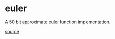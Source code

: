 # euler

A 50 bit approximate euler function implementation.

[source](https://eprint.iacr.org/2018/1234.pdf)
